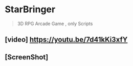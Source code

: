 # StarBringer
> 3D RPG Arcade Game , only Scripts
## [video] https://youtu.be/7d41kKi3xfY
## [ScreenShot]
